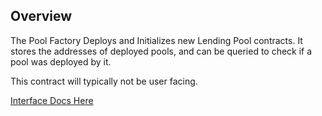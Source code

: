 ## Overview

The Pool Factory Deploys and Initializes new Lending Pool contracts. It stores the addresses of deployed pools, and can be queried to check if a pool was deployed by it.

This contract will typically not be user facing.

[Interface Docs Here](https://docs.rs/blend-interfaces/0.0.1/blend_interfaces/pool_factory/index.html)
